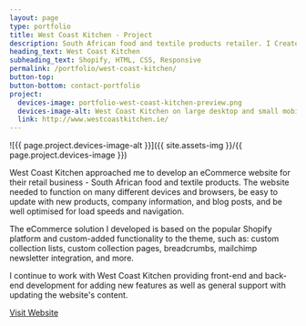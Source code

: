 ```yaml
---
layout: page
type: portfolio
title: West Coast Kitchen - Project
description: South African food and textile products retailer. I Created an eCommerce solution based on the popular Shopify platform with custom-added functionality.
heading_text: West Coast Kitchen
subheading_text: Shopify, HTML, CSS, Responsive
permalink: /portfolio/west-coast-kitchen/
button-top:
button-bottom: contact-portfolio
project:
  devices-image: portfolio-west-coast-kitchen-preview.png
  devices-image-alt: West Coast Kitchen on large desktop and small mobile devices preview
  link: http://www.westcoastkitchen.ie/
---
```

        
![{{ page.project.devices-image-alt }}]({{ site.assets-img }}/{{ page.project.devices-image }})

West Coast Kitchen approached me to develop an eCommerce website for their retail business - South African food and textile products. The website needed to function on many different devices and browsers, be easy to update with new products, company information, and blog posts, and be well optimised for load speeds and navigation.

The eCommerce solution I developed is based on the popular Shopify platform and custom-added functionality to the theme, such as: custom collection lists, custom collection pages, breadcrumbs, mailchimp newsletter integration, and more.

I continue to work with West Coast Kitchen providing front-end and back-end development for adding new features as well as general support with updating the website's content.

<div class="button-visit-website">
  <a href="{{ page.project.link }}" target="_blank" title="External link - visit {{ page.project.link }}">Visit Website <i class="fa fa-external-link"></i></a>
</div>
    